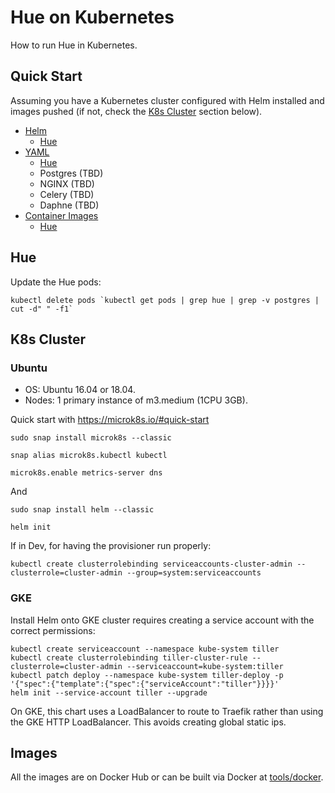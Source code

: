 # Hue on Kubernetes

How to run Hue in Kubernetes.


## Quick Start

Assuming you have a Kubernetes cluster configured with Helm installed and images pushed (if not, check the [K8s Cluster](#k8s-cluster) section below).

* [Helm](helm)
   * [Hue](helm/hue)
* [YAML](yaml)
   * [Hue](yaml/hue)
   * Postgres (TBD)
   * NGINX (TBD)
   * Celery (TBD)
   * Daphne (TBD)
* [Container Images](/tools/docker)
   * [Hue](/tools/docker/hue)

## Hue

Update the Hue pods:

```
kubectl delete pods `kubectl get pods | grep hue | grep -v postgres | cut -d" " -f1`
```

## K8s Cluster

### Ubuntu

* OS: Ubuntu 16.04 or 18.04.
* Nodes: 1 primary instance of m3.medium (1CPU 3GB).

Quick start with https://microk8s.io/#quick-start

```
sudo snap install microk8s --classic

snap alias microk8s.kubectl kubectl

microk8s.enable metrics-server dns
```

And

```
sudo snap install helm --classic

helm init
```

If in Dev, for having the provisioner run properly:

```
kubectl create clusterrolebinding serviceaccounts-cluster-admin --clusterrole=cluster-admin --group=system:serviceaccounts
```

### GKE

Install Helm onto GKE cluster requires creating a service account with the correct
permissions:

```
kubectl create serviceaccount --namespace kube-system tiller
kubectl create clusterrolebinding tiller-cluster-rule --clusterrole=cluster-admin --serviceaccount=kube-system:tiller
kubectl patch deploy --namespace kube-system tiller-deploy -p '{"spec":{"template":{"spec":{"serviceAccount":"tiller"}}}}'
helm init --service-account tiller --upgrade
```

On GKE, this chart uses a LoadBalancer to route to Traefik rather than using the GKE
HTTP LoadBalancer. This avoids creating global static ips.

## Images

All the images are on Docker Hub or can be built via Docker at [tools/docker](/tools/docker).
